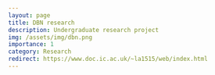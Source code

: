 ```yaml
---
layout: page
title: DBN research
description: Undergraduate research project
img: /assets/img/dbn.png
importance: 1
category: Research
redirect: https://www.doc.ic.ac.uk/~la1515/web/index.html
---
```

